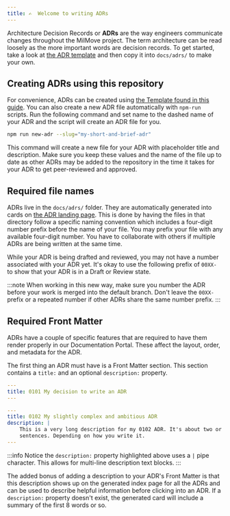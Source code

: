 ```yaml
---
title: ✍️  Welcome to writing ADRs
---
```


Architecture Decision Records or **ADRs** are the way engineers
communicate changes throughout the MilMove project. The term architecture can be
read loosely as the more important words are decision records. To get started,
take a look at [the ADR template](./template.md) and then copy it into
`docs/adrs/` to make your own.

## Creating ADRs using this repository

For convenience, ADRs can be created using [the Template found in this
guide](./template.md). You can also create a new ADR file automatically with
`npm-run` scripts. Run the following command and set name to the dashed name of
your ADR and the script will create an ADR file for you.

```bash
npm run new-adr --slug="my-short-and-brief-adr"
```

This command will create a new file for your ADR with placeholder title and
description. Make sure you keep these values and the name of the file up to date
as other ADRs may be added to the repository in the time it takes for your ADR
to get peer-reviewed and approved.

## Required file names

ADRs live in the `docs/adrs/` folder. They are automatically generated into
cards on [the ADR landing page](/docs/adrs/). This is done by having the files
in that directory follow a specific naming convention which includes a
four-digit number prefix before the name of your file. You may prefix your file
with any available four-digit number. You have to collaborate with others if
multiple ADRs are being written at the same time.

While your ADR is being drafted and reviewed, you may not have a number
associated with your ADR yet. It's okay to use the following prefix of `00XX-`
to show that your ADR is in a Draft or Review state.

:::note
When working in this new way, make sure you number the ADR before your work is
merged into the default branch. Don't leave the `00XX-` prefix or a repeated
number if other ADRs share the same number prefix.
:::

## Required Front Matter

ADRs have a couple of specific features that are required to have them render
properly in our Documentation Portal. These affect the layout, order, and
metadata for the ADR.

The first thing an ADR must have is a Front Matter section. This section
contains a `title:` and an optional `description:` property.

```yaml title="A simple Front Matter with just a title."
---
title: 0101 My decision to write an ADR
---
```

```yaml {3} title="A more complicated Front Matter with a multi-line description."
---
title: 0102 My slightly complex and ambitious ADR
description: |
    This is a very long description for my 0102 ADR. It's about two or three
    sentences. Depending on how you write it.
---
```

:::info
Notice the `description:` property highlighted above uses a `|` pipe character.
This allows for multi-line description text blocks.
:::

The added bonus of adding a description to your ADR's Front Matter is that this
description shows up on the generated index page for all the ADRs and can be
used to describe helpful information before clicking into an ADR. If a
`description:` property doesn't exist, the generated card will include a summary
of the first 8 words or so.
